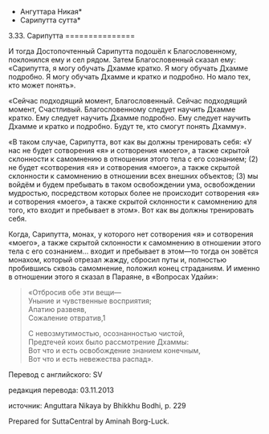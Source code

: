 * Ангуттара Никая*
* Сарипутта сутта*

3\.33\. Сарипутта
\=\=\=\=\=\=\=\=\=\=\=\=\=\=\=

И тогда Достопочтенный Сарипутта подошёл к Благословенному, поклонился ему и сел рядом\. Затем Благословенный сказал ему: «Сарипутта, я могу обучать Дхамме кратко\. Я могу обучать Дхамме подробно\. Я могу обучать Дхамме и кратко и подробно\. Но мало тех, кто может понять»\.

«Сейчас подходящий момент, Благословенный\. Сейчас подходящий момент, Счастливый\. Благословенному следует научить Дхамме кратко\. Ему следует научить Дхамме подробно\. Ему следует научить Дхамме и кратко и подробно\. Будут те, кто смогут понять Дхамму»\.

«В таком случае, Сарипутта, вот как вы должны тренировать себя: «У нас не будет сотворения «я» и сотворения «моего», а также скрытой склонности к самомнению в отношении этого тела с его сознанием; \(2\) не будет «сотворения «я» и сотворения «моего», а также скрытой склонности к самомнению в отношении всех внешних объектов; \(3\) мы войдём и будем пребывать в таком освобождении ума, освобождении мудростью, посредством которых более не происходит сотворения «я» и сотворения «моего», а также скрытой склонности к самомнению для того, кто входит и пребывает в этом»\. Вот как вы должны тренировать себя\.

Когда, Сарипутта, монах, у которого нет сотворения «я» и сотворения «моего», а также скрытой склонности к самомнению в отношении этого тела с его сознанием… входит и пребывает в этом—то тогда он зовётся монахом, который отрезал жажду, сбросил путы и, полностью пробившись сквозь самомнение, положил конец страданиям\. И именно в отношении этого я сказал в Параяне, в «Вопросах Удайи»:

> «Отбросив обе эти вещи—  
> Уныние и чувственные восприятия;  
> Апатию развеяв,  
> Сожаление отвратив,1  
>   
> С невозмутимостью, осознанностью чистой,  
> Предтечей коих было рассмотрение Дхаммы:  
> Вот что и есть освобождение знанием конечным,  
> Вот что и есть невежества распад»\.

Перевод с английского: SV

редакция перевода: 03\.11\.2013

источник: Anguttara Nikaya by Bhikkhu Bodhi, p\. 229

Prepared for SuttaCentral by Aminah Borg\-Luck\.